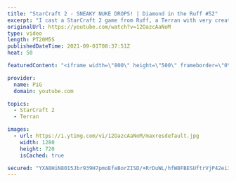 ```yaml
---
title: "StarCraft 2 - SNEAKY NUKE DROPS! | Diamond in the Ruff #52"
excerpt: "I cast a StarCraft 2 game from Ruff, a Terran with very creative gameplay. How will he ruff up his Protoss opponent? With some sneaky nuke shenanigans! 🐷 Support PiG: https://www.pigstarcraft.com/support/  Check out all episodes of 💎 Diamond in the Ruff: https://www.youtube.com/playlist?list=PLFUDU8AOevUfdEq20wYq8Sm9z3sc1yn0l"
originalUrl: https://youtube.com/watch?v=12OazcAaNoM
type: video
length: PT20M5S
publishedDateTime: 2021-09-01T08:37:51Z
heat: 50

featuredContent: "<iframe width=\"800\" height=\"500\" frameborder=\"0\" src=\"https://www.youtube.com/embed/12OazcAaNoM\" allow=\"accelerometer; autoplay; encrypted-media; gyroscope; picture-in-picture\" allowfullscreen></iframe>"

provider:
  name: PiG
  domain: youtube.com

topics:
  - StarCraft 2
  - Terran

images:
  - url: https://i.ytimg.com/vi/12OazcAaNoM/maxresdefault.jpg
    width: 1280
    height: 720
    isCached: true

secured: "YXA8HiN8015Jbr939H7pmoEfeBorZISD/+RrDuWL/hfW8FBESUftrVjP42ei3HMi2U4ZCdbdSvW+iTMAHHBK6ujQNtyo2hlXs+Z/AxOnY2fUobhu2RTfw674nPyOuaN0yUr8CTYj3QU+7iqAT96+Quc347ctZb1YjjT/ZVwlOYpLDsGMcndkmHRvUkaYFKaqHJaRQzD0v6j9WixBM6FmFV4zfVmZuUIj4r3aoEjIwZMupddCUuNmsgTME3TP3kysL8ilhjSmt+QPhab2pxDEME4Ue3aQwPyd2K9bSLL0zx5YbbsU1HEqds+a0HKqe979P6Zyh/PqxGuLNj6ZpkC3h2Hn9X1wsFLgZtne/VaY4aJ+8sImmXSBQpWoF9uRttXWu/yQErhCwGkWhQ1Uq43lNVfQxaOO9vfZjE1PVLAU0cU=;lgWKyh+YlU1ZQ9B3TGdLqg=="
---
```


